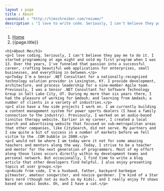 ```yaml
---
layout : page
title : About
canonical : "http://timschreiber.com/resume/"
description : "I love to write code. Seriously, I can't believe they pay me to do it. I craft beautiful web applications for enterprises, small businesses, and everything in between."
---
```


<ol class="breadcrumb">
	<li><a href="/">Home</a></li>
	<li>{{page.title}}</li>
</ol>

<div class="col-xs-12">

	<h1>About Me</h1>
	<p>I love coding. Seriously, I can't believe they pay me to do it. I started programming at age eight and sold my first program when I was 13. Over the years, I've funneled that passion into a successful career, crafting beautiful web applications for enterprises, small businesses, and everything in between.</p>
	<p>Today I'm a Senior .NET Consultant for a nationally-recognized technology solution provider in Lexington, KY. I provide development, architecture, and process leadership for a nine-member Agile team. Previously, I was a Senior .NET Consultant for Software Technology Group in Salt Lake City, UT. During my more than six years there, I had the pleasure of working for &mdash; and learning from &mdash; a number of clients in a variety of industries.</p>
	<p>I also have a few side projects I work on. I am currently building a content management system for power sports dealers (I have a family connection to the industry). Previously, I worked on an audio-based tinnitus therapy website. Earlier in my career, I created a local search and advertising website that focused on sub-metropolitan areas that other companies, like CitySearch, did not serve. My partners and I saw quite a bit of success in a number of markets before we fell victim to the .COM bubble in 2000.</p> 
	<p>I would not be where I am today were it not for some amazing teachers and mentors along the way. Today, I strive to be a teacher and mentor for the next generation of programmers. Most of my effort along those lines occurs directly within my development teams and personal network. But occasionally, I find time to write a blog article that other developers find helpful. I also enjoy presenting topics at user groups.</p>
	<p>Aside from code, I'm a husband, father, backyard barbeque pitmaster, amateur songwriter, and novice gardener. I'm kind of a Star Wars nerd (though not as much as my kids), and I really enjoy TV shows based on comic books. Oh, and I have a cat.</p>

</div>